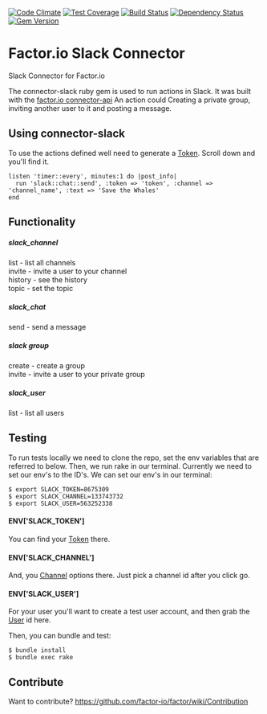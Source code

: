 [![Code Climate](https://codeclimate.com/github/factor-io/connector-slack/badges/gpa.svg)](https://codeclimate.com/github/factor-io/connector-slack)
[![Test Coverage](https://codeclimate.com/github/factor-io/connector-slack/badges/coverage.svg)](https://codeclimate.com/github/factor-io/connector-slack)
[![Build Status](https://travis-ci.org/factor-io/connector-slack.svg)](https://travis-ci.org/factor-io/connector-slack)
[![Dependency Status](https://gemnasium.com/factor-io/connector-slack.svg)](https://gemnasium.com/factor-io/connector-slack)
[![Gem Version](https://badge.fury.io/rb/factor-connector-slack.svg)](http://badge.fury.io/rb/factor-connector-slack)

Factor.io Slack Connector
===============

Slack Connector for Factor.io

The connector-slack ruby gem is used to run actions in Slack. It was built with the [factor.io connector-api](https://github.com/factor-io/connector-api) An action could Creating a private group, inviting another user to it and posting a message.

## Using connector-slack
To use the actions defined well need to generate a [Token](https://api.slack.com/). Scroll down and you'll find it.

    listen 'timer::every', minutes:1 do |post_info|
      run 'slack::chat::send', :token => 'token', :channel => 'channel_name', :text => 'Save the Whales'
    end

## Functionality
##### slack_channel
list - list all channels<br>
invite - invite a user to your channel<br>
history - see the history<br>
topic - set the topic<br>

##### slack_chat
send - send a message<br>

##### slack group
create - create a group<br>
invite - invite a user to your private group<br>

##### slack_user
list - list all users<br>

## Testing
To run tests locally we need to clone the repo, set the env variables that are referred to below. Then, we run rake in our terminal. Currently we need to set our env's to the ID's. We can set our env's in our terminal:

    $ export SLACK_TOKEN=8675309
    $ export SLACK_CHANNEL=133743732
    $ export SLACK_USER=563252338

#### ENV['SLACK_TOKEN']
You can find your [Token](https://api.slack.com/) there.

#### ENV['SLACK_CHANNEL']
And, you [Channel](https://api.slack.com/methods/channels.list/test) options there. Just pick a channel id after you click go.

#### ENV['SLACK_USER']
For your user you'll want to create a test user account, and then grab the [User](https://api.slack.com/methods/users.list/test) id here.

Then, you can bundle and test:

    $ bundle install
    $ bundle exec rake

## Contribute
Want to contribute?
https://github.com/factor-io/factor/wiki/Contribution
